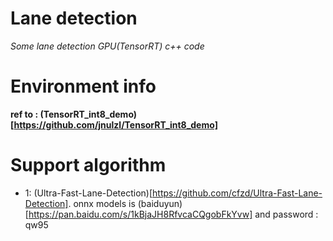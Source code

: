 # Lane detection

*Some lane detection GPU(TensorRT) c++ code*

# Environment info

**ref to : (TensorRT_int8_demo)[https://github.com/jnulzl/TensorRT_int8_demo]**

# Support algorithm

- 1: (Ultra-Fast-Lane-Detection)[https://github.com/cfzd/Ultra-Fast-Lane-Detection]. onnx models is (baiduyun)[https://pan.baidu.com/s/1kBjaJH8RfvcaCQgobFkYvw] and password : qw95


